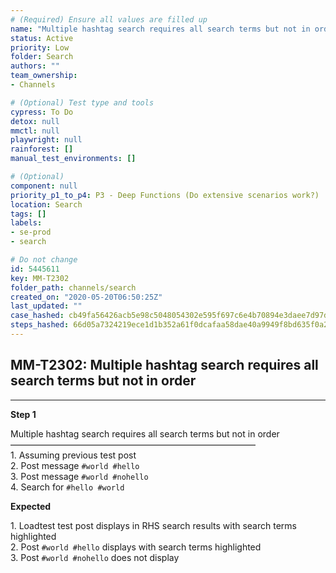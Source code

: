 ```yaml
---
# (Required) Ensure all values are filled up
name: "Multiple hashtag search requires all search terms but not in order"
status: Active
priority: Low
folder: Search
authors: ""
team_ownership: 
- Channels

# (Optional) Test type and tools
cypress: To Do
detox: null
mmctl: null
playwright: null
rainforest: []
manual_test_environments: []

# (Optional)
component: null
priority_p1_to_p4: P3 - Deep Functions (Do extensive scenarios work?)
location: Search
tags: []
labels: 
- se-prod
- search

# Do not change
id: 5445611
key: MM-T2302
folder_path: channels/search
created_on: "2020-05-20T06:50:25Z"
last_updated: ""
case_hashed: cb49fa56426acb5e98c5048054302e595f697c6e4b70894e3daee7d97dccce76f06159374e118ee567bfebd17e3f917a
steps_hashed: 66d05a7324219ece1d1b352a61f0dcafaa58dae40a9949f8bd635f0a2c8680506e99ec9f5fe0c0d77a7893f2d425f4e5
---
```


## MM-T2302: Multiple hashtag search requires all search terms but not in order

---

**Step 1**

Multiple hashtag search requires all search terms but not in order\
————————————————————————————\
1\. Assuming previous test post\
2\. Post message `#world #hello`\
3\. Post message `#world #nohello`\
4\. Search for `#hello #world`

**Expected**

1\. Loadtest test post displays in RHS search results with search terms highlighted\
2\. Post `#world #hello` displays with search terms highlighted\
3\. Post `#world #nohello` does not display
